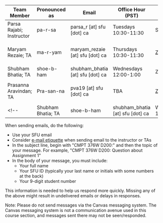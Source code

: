 | **Team Member**          | **Pronounced as** | **Email**                        | **Office Hour (PST)** | **Location** | **Zoom details** |
| ------------------------ | ----------------- | -------------------------------- | --------------------- | ------------ | ---------------- |
| Parsa Rajabi; Instructor | pa-r-sa           | parsa_r [at] sfu [dot] ca        | Tuesdays 10:30-11:30  | SYRE 5127    |       -         |
| Maryam Rezaie; TA        | ma-r-yam          | maryam_rezaie [at] sfu [dot] ca  | Thursdays 10:30-11:30 | [Zoom](https://sfu.zoom.us/j/88434714894?pwd=a3gGouP5rGcwGyEa4UbYua2BZRw0KK.1) | ID:`884 3471 4894`; Password: `376376`  |
| Shubham Bhatia; TA       | shoe-b-ham        | shubham_bhatia [at] sfu [dot] ca | Wednesdays 12:00-1:00 |  Zoom TBA    | |
| Prasanna Aravindan; TA   | Pra-san-na        | pva19 [at] sfu [dot] ca          | TBA                   | [Zoom](https://sfu.zoom.us/j/84017745560?pwd=gAtCzcpaDlRvEiQj9lpuC4WOuLpTdr.1) | ID:`840 1774 5560`; Password: `376376`  |
<!-- | Shubham Bhatia; TA       | shoe-b-ham       | shubham_bhatia [at] sfu [dot] ca | Wednesdays, 12-1      | [Zoom](https://sfu.zoom.us/j/8507866599?pwd=ajJrUDVOaEJEY2hXMXdQMVhyeTg5Zz09)  | ID:`8507866599`; Password: `276276`  | --> 


When sending emails, do the following:

- Use your SFU email
- Consider [e-mail etiquette](https://www.insidehighered.com/views/2015/04/16/advice-students-so-they-dont-sound-silly-emails-essay) when sending email to the instructor or TAs
- In the subject line, begin with "CMPT 376W D200:" and then the topic of your message. For example, "CMPT 376W D200: Question about Assignment 1"
- In the body of your message, you must include:
    - Your full name
    - Your SFU ID (typically your last name or initials with some numbers at the back)
    - Your 9-digit student number

This information is needed to help us respond more quickly. Missing any of the above might result in undelivered emails or delays in responses.

Note: Please do not send messages via the Canvas messaging system. The Canvas messaging system is not a communication avenue used in this course section, and messages sent there may not be seen/responded.
